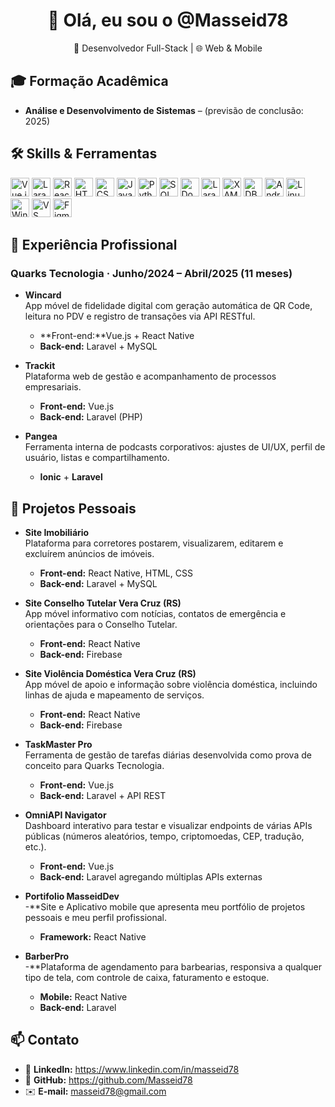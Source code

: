 <h1 align="center">👋 Olá, eu sou o @Masseid78</h1>
<p align="center">🚀 Desenvolvedor Full-Stack | 🌐 Web & Mobile</p>

## 🎓 Formação Acadêmica
- **Análise e Desenvolvimento de Sistemas** – (previsão de conclusão: 2025)

## 🛠️ Skills & Ferramentas
<p align="left">
  <img src="https://img.shields.io/badge/Vue.js-35495E?logo=vue.js&logoColor=4FC08D" alt="Vue.js" height="30"/>
  <img src="https://img.shields.io/badge/Laravel-FF2D20?logo=laravel&logoColor=fff" alt="Laravel" height="30"/>
  <img src="https://img.shields.io/badge/React%20Native-61DAFB?logo=react&logoColor=000" alt="React Native" height="30"/>
  <img src="https://img.shields.io/badge/HTML5-E34F26?logo=html5&logoColor=fff" alt="HTML5" height="30"/>
  <img src="https://img.shields.io/badge/CSS3-1572B6?logo=css3&logoColor=fff" alt="CSS3" height="30"/>
  <img src="https://img.shields.io/badge/JavaScript-F7DF1E?logo=javascript&logoColor=000" alt="JavaScript" height="30"/>
  <img src="https://img.shields.io/badge/Python-3776AB?logo=python&logoColor=fff" alt="Python" height="30"/>
  <img src="https://img.shields.io/badge/SQL-3178C6?logo=postgresql&logoColor=fff" alt="SQL" height="30"/>
  <img src="https://img.shields.io/badge/Docker-2496ED?logo=docker&logoColor=fff" alt="Docker" height="30"/>
  <img src="https://img.shields.io/badge/Laragon-0D5C63?logo=laragon&logoColor=fff" alt="Laragon" height="30"/>
  <img src="https://img.shields.io/badge/XAMPP-F39C12?logo=xampp&logoColor=fff" alt="XAMPP" height="30"/>
  <img src="https://img.shields.io/badge/DBeaver-1976D2?logo=dbeaver&logoColor=fff" alt="DBeaver" height="30"/>
  <img src="https://img.shields.io/badge/Android%20Studio-3DDC84?logo=android&logoColor=fff" alt="Android Studio" height="30"/>
  <img src="https://img.shields.io/badge/Linux-FCC624?logo=linux&logoColor=000" alt="Linux" height="30"/>
  <img src="https://img.shields.io/badge/Windows-0078D6?logo=windows&logoColor=fff" alt="Windows" height="30"/>
  <img src="https://img.shields.io/badge/VS%20Code-007ACC?logo=visualstudiocode&logoColor=fff" alt="VS Code" height="30"/>
  <img src="https://img.shields.io/badge/Figma-F24E1E?logo=figma&logoColor=fff" alt="Figma" height="30"/>
</p>

## 💼 Experiência Profissional
### Quarks Tecnologia · Junho/2024 – Abril/2025 (11 meses)
- **Wincard**  
  App móvel de fidelidade digital com geração automática de QR Code, leitura no PDV e registro de transações via API RESTful.  
  - **Front-end:**Vue.js + React Native  
  - **Back-end:** Laravel + MySQL
    
- **Trackit**  
  Plataforma web de gestão e acompanhamento de processos empresariais.  
  - **Front-end:** Vue.js  
  - **Back-end:** Laravel (PHP)
    
- **Pangea**  
  Ferramenta interna de podcasts corporativos: ajustes de UI/UX, perfil de usuário, listas e compartilhamento.  
  - **Ionic** + **Laravel**

## 🚀 Projetos Pessoais
- **Site Imobiliário**  
  Plataforma para corretores postarem, visualizarem, editarem e excluírem anúncios de imóveis.  
  - **Front-end:** React Native, HTML, CSS  
  - **Back-end:** Laravel + MySQL
    
- **Site Conselho Tutelar Vera Cruz (RS)**  
  App móvel informativo com notícias, contatos de emergência e orientações para o Conselho Tutelar.  
  - **Front-end:** React Native  
  - **Back-end:** Firebase
    
- **Site Violência Doméstica Vera Cruz (RS)**  
  App móvel de apoio e informação sobre violência doméstica, incluindo linhas de ajuda e mapeamento de serviços.  
  - **Front-end:** React Native  
  - **Back-end:** Firebase
    
- **TaskMaster Pro**  
  Ferramenta de gestão de tarefas diárias desenvolvida como prova de conceito para Quarks Tecnologia.  
  - **Front-end:** Vue.js  
  - **Back-end:** Laravel + API REST
    
- **OmniAPI Navigator**  
  Dashboard interativo para testar e visualizar endpoints de várias APIs públicas (números aleatórios, tempo, criptomoedas, CEP, tradução, etc.).  
  - **Front-end:** Vue.js  
  - **Back-end:** Laravel agregando múltiplas APIs externas
    
- **Portifolio MasseidDev**  
  -**Site e Aplicativo mobile que apresenta meu portfólio de projetos pessoais e meu perfil profissional.  
  - **Framework:** React Native
    
- **BarberPro**  
  -**Plataforma de agendamento para barbearias, responsiva a qualquer tipo de tela, com controle de caixa, faturamento e estoque.  
  - **Mobile:** React Native  
  - **Back-end:** Laravel

## 📫 Contato
- 🔗 **LinkedIn:** https://www.linkedin.com/in/masseid78  
- 🐙 **GitHub:** https://github.com/Masseid78  
- ✉️ **E-mail:** masseid78@gmail.com  

 

